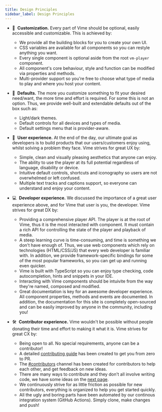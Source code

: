 ```yaml
---
title: Design Principles
sidebar_label: Design Principles
---
```


- 🎨 &nbsp;**Customization.** Every part of Vime should be optional, easily accessible and customizable.
  This is achieved by:

  - We provide all the building blocks for you to create your own UI.
  - CSS variables are available for all components so you can restyle anything you want.
  - Every single component is optional aside from the root `vm-player` component.
  - All component's core behaviour, style and function can be modified via properties and methods.
  - Multi-provider support so you're free to choose what type of media to play and where you host
    your content.

- 🧰 &nbsp;**Defaults.** The more you customize something to fit your desired need/want, the more
  time and effort is required. For some this is not an option. Thus, we provide well-built and extendable
  defaults out of the box such as:

  - Light/dark themes.
  - Default controls for all devices and types of media.
  - Default settings menu that is provider-aware.

- 🤗 &nbsp;**User experience.** At the end of the day, our ultimate goal as developers is to build
  products that our users/customers enjoy using, whilst solving a problem they face. Vime strives for
  great UX by:

  - Simple, clean and visually pleasing aesthetics that anyone can enjoy.
  - The ability to use the player at its full potential regardless of language, disability or device.
  - Intuitive default controls, shortcuts and iconography so users are not overwhelmed or left confused.
  - Multiple text tracks and captions support, so everyone can understand and enjoy your content.

- 💻 &nbsp;**Developer experience.** We discussed the importance of a great user experience above,
  and for Vime that user is you, the developer. Vime strives for great DX by:

  - Providing a comprehensive player API. The player is at the root of Vime, thus it is the most interacted
    with component. It must contain a rich API for controlling the state of the player and playback of media.
  - A steep learning curve is time-consuming, and time is something we don't have enough of. Thus, we
    use web components which rely on technologies (HTML/CSS/JS) that every web developer is familiar with.
    In addition, we provide framework-specific bindings for some of the most popular frameworks, so you
    can get up and running even quicker.
  - Vime is built with TypeScript so you can enjoy type checking, code autocompletion, hints and
    snippets in your IDE.
  - Interacting with Vime components should be intuivite from the way they're named, composed and
    modified.
  - Great documentation is key for an awesome developer experience. All component properties, methods
    and events are documented. In addition, the documentation for this site is completely
    open-sourced and can be easily improved by anyone in the community, including you!

- 🛠 &nbsp;**Contributor experience.** Vime wouldn't be possible without people donating their
  time and effort to making it what it is. Vime strives for great CX by:

  - Being open to all. No special requirements, anyone can be a contributor!
  - A detailed [contributing guide](https://github.com/vime-js/vime/blob/master/CONTRIBUTING.md) has
    been created to get you from zero to PR.
  - The [#contributors](https://discord.gg/feZ6cAE) channel has been created for contributors
    to help each other, and get feedback on new ideas.
  - There are many ways to contribute and they don't all involve writing code, we have some ideas on the
    [next page](./contributing.md#get-involved).
  - We continuously strive for as little friction as possible for new contributors, everything
    is organized to help you get started quickly.
  - All the ugly and boring parts have been automated by our continous integration system (GitHub Actions).
    Simply clone, make changes and push!
